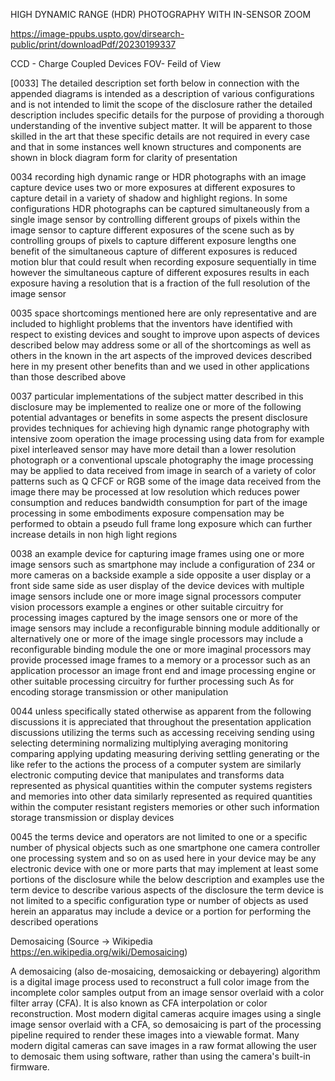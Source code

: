 HIGH DYNAMIC RANGE (HDR) PHOTOGRAPHY WITH IN-SENSOR ZOOM 

https://image-ppubs.uspto.gov/dirsearch-public/print/downloadPdf/20230199337


CCD - Charge Coupled Devices
FOV- Feild of View

[0033] The detailed description set forth below in connection with the appended diagrams is intended as a description of various configurations and is not intended to limit the scope of the disclosure rather the detailed description includes specific details for the purpose of providing a thorough understanding of the inventive subject matter.  It will be apparent to those skilled in the art that these specific details are not required in every case and that in some instances well known structures and components are shown in block diagram form for clarity of presentation

0034 recording high dynamic range or HDR photographs with an image capture device uses two or more exposures at different exposures to capture detail in a variety of shadow and highlight regions. In some configurations HDR photographs can be captured simultaneously from a single image sensor by controlling different groups of pixels within the image sensor to capture different exposures of the scene such as by controlling groups of pixels to capture different exposure lengths one benefit of the simultaneous capture of different exposures is reduced motion blur that could result when recording exposure sequentially in time however the simultaneous capture of different exposures results in each exposure having a resolution that is a fraction of the full resolution of the image sensor

0035 space shortcomings mentioned here are only representative and are included to highlight problems that the inventors have identified with respect to existing devices and sought to improve upon aspects of devices described below may address some or all of the shortcomings as well as others in the known in the art aspects of the improved devices described here in my present other benefits than and we used in other applications than those described above

0037 particular implementations of the subject matter described in this disclosure may be implemented to realize one or more of the following potential advantages or benefits in some aspects the present disclosure provides techniques for achieving high dynamic range photography with intensive zoom operation the image processing using data from for example pixel interleaved sensor may have more detail than a lower resolution photograph or a conventional upscale photography the image processing may be applied to data received from image in search of a variety of color patterns such as Q CFCF or RGB some of the image data received from the image there may be processed at low resolution which reduces power consumption and reduces bandwidth consumption for part of the image processing in some embodiments exposure compensation may be performed to obtain a pseudo full frame long exposure which can further increase details in non high light regions

0038 an example device for capturing image frames using one or more image sensors such as smartphone may include a configuration of 234 or more cameras on a backside example a side opposite a user display or a front side same side as user display of the device devices with multiple image sensors include one or more image signal processors computer vision processors example a engines or other suitable circuitry for processing images captured by the image sensors one or more of the image sensors may include a reconfigurable binning module additionally or alternatively one or more of the image single processors may include a reconfigurable binding module the one or more imaginal processors may provide processed image frames to a memory or a processor such as an application processor an image front end and image processing engine or other suitable processing circuitry for further processing such As for encoding storage transmission or other manipulation

0044 unless specifically stated otherwise as apparent from the following discussions it is appreciated that throughout the presentation application discussions utilizing the terms such as accessing receiving sending using selecting determining normalizing multiplying averaging monitoring comparing applying updating measuring deriving settling generating or the like refer to the actions the process of a computer system are similarly electronic computing device that manipulates and transforms data represented as physical quantities within the computer systems registers and memories into other data similarly represented as required quantities within the computer resistant registers memories or other such information storage transmission or display devices

0045 the terms device and operators are not limited to one or a specific number of physical objects such as one smartphone one camera controller one processing system and so on as used here in your device may be any electronic device with one or more parts that may implement at least some portions of the disclosure while the below description and examples use the term device to describe various aspects of the disclosure the term device is not limited to a specific configuration type or number of objects as used herein an apparatus may include a device or a portion for performing the described operations

Demosaicing (Source -> Wikipedia https://en.wikipedia.org/wiki/Demosaicing)

A demosaicing (also de-mosaicing, demosaicking or debayering) algorithm is a digital image process used to reconstruct a full color image from the incomplete color samples output from an image sensor overlaid with a color filter array (CFA). It is also known as CFA interpolation or color reconstruction. Most modern digital cameras acquire images using a single image sensor overlaid with a CFA, so demosaicing is part of the processing pipeline required to render these images into a viewable format. Many modern digital cameras can save images in a raw format allowing the user to demosaic them using software, rather than using the camera's built-in firmware.
